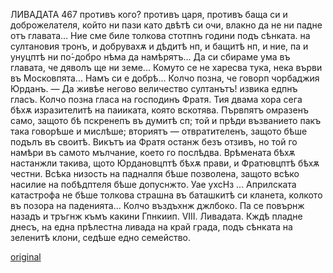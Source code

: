 ﻿ЛИВАДАТА
467
противъ кого? противъ царя, противъ баща си и доброжелателя, който ни пази като двѣтѣ си очи, влакно да не ни падне отъ главата... Ние сме биле толкова стотпнъ години подъ сѣнката. на султановия тронъ, и добрувахѫ и дѣдитѣ нп, и бащитѣ нп, и ние, па и унуцптѣ ни по́-добро нѣма да намѣрятъ... Да си сбираме ума въ главата, че дяволъ ще ни земе... Комуто се не харесва тука, нека върви въ Московпята... Намъ си е добрѣ...
Колчо позна, че говорп чорбаджия Юрданъ.
— Да живѣе негово величество султанътъ! извика едпнъ гласъ.
Колчо позна гласа на господинъ Фратя.
Тия двама хора сега бѣхѫ изразителитѣ на паииката, която вскотява. Първпятъ омразенъ само, защото бѣ пскренепъ въ думитѣ сп; той и прѣди възванието пакъ така говорѣше и мислѣше; вториятъ — отвратителенъ, защото бѣше подълъ въ своитѣ. Викътъ иа Фратя останж безъ отзивъ, но той го намѣри въ самото мълчание, което го послѣдва. Врѣмената бѣхѫ настанжли такива, щото Юрдановцптѣ бѣхѫ прави, и Фратювцптѣ бѣхѫ честни. Всѣка низость на падналпя бѣше позволена, защото всѣко насилие на побѣдптеля бѣше допуснжто. Уае ухсНз ...
Априлската катастрофа не бѣше толкова страшна въ баташкитѣ си кланета, колкото въ позора на паденията... Колчо въздъхнж джлбоко.
Па се повърнж назадъ и тръгнж къмъ какини Гпнкиип.
VIII.
Ливадата.
Кждѣ пладне днесъ, на една прѣлестна ливада на край града, подъ сѣнката на зеленитѣ клони, седѣше едно семейство.

[original](images/520.jpg)